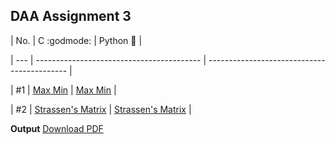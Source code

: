 ## DAA Assignment 3

| No. | C :godmode:                               | Python :snake:                              |

| --- | ----------------------------------------- | ------------------------------------------- |

| #1  | [Max Min](./c_programs/maxmin.c)             | [Max Min](./py_progs/maxmin.py)             |

| #2  | [Strassen's Matrix](./c_programs/strassen.c) | [Strassen's Matrix](./py_progs/strassen.py) |

**Output** [Download PDF](https://drive.google.com/file/d/1RCPVRwbhiB_-u7dCNZ1TW-E64_zWxeq-/view?usp=drivesdk)
